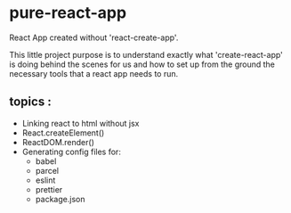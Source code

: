 # pure-react-app

React App created without 'react-create-app'.

This little project purpose is to understand exactly what 'create-react-app' is doing behind the scenes for us and how to set up from the ground the necessary tools that a react app needs to run.

## topics :

- Linking react to html without jsx
- React.createElement()
- ReactDOM.render()
- Generating config files for:
  - babel
  - parcel
  - eslint
  - prettier
  - package.json 
